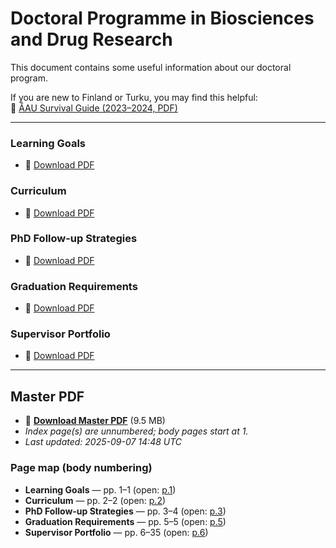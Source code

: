 # Doctoral Programme in Biosciences and Drug Research

This document contains some useful information about our doctoral program.

If you are new to Finland or Turku, you may find this helpful:  
📘 [ÅAU Survival Guide (2023–2024, PDF)](https://www.abo.fi/wp-content/uploads/2024/05/survival_guide_2023-2024.pdf)

---


### Learning Goals  
- 📄 [Download PDF](https://aaugs-dp-biosciences-and-drug-research.github.io/LearningGoals/Document.pdf)

### Curriculum  
- 📄 [Download PDF](https://aaugs-dp-biosciences-and-drug-research.github.io/Curriculum/Document.pdf)

### PhD Follow-up Strategies  
- 📄 [Download PDF](https://aaugs-dp-biosciences-and-drug-research.github.io/Yearly_followup/Document.pdf)

### Graduation Requirements  
- 📄 [Download PDF](https://aaugs-dp-biosciences-and-drug-research.github.io/Graduation_Requirements/Document.pdf)

### Supervisor Portfolio  
- 📄 [Download PDF](https://aaugs-dp-biosciences-and-drug-research.github.io/supervisor-portfolio/Supervisor_Portfolio.pdf)



---

<!-- BEGIN MASTER INDEX -->

## Master PDF
- 📘 **[Download Master PDF](pdfs/master.pdf)** (9.5 MB)
- _Index page(s) are unnumbered; body pages start at 1._
- _Last updated: 2025-09-07 14:48 UTC_

### Page map (body numbering)
- **Learning Goals** — pp. 1–1 (open: [p.1](pdfs/master.pdf#page=2))
- **Curriculum** — pp. 2–2 (open: [p.2](pdfs/master.pdf#page=3))
- **PhD Follow-up Strategies** — pp. 3–4 (open: [p.3](pdfs/master.pdf#page=4))
- **Graduation Requirements** — pp. 5–5 (open: [p.5](pdfs/master.pdf#page=6))
- **Supervisor Portfolio** — pp. 6–35 (open: [p.6](pdfs/master.pdf#page=7))

<!-- END MASTER INDEX -->
